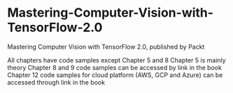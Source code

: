 # Mastering-Computer-Vision-with-TensorFlow-2.0
Mastering Computer Vision with TensorFlow 2.0, published by Packt

All chapters have code samples except Chapter 5 and 8
Chapter 5 is mainly theory
Chapter 8 and 9 code samples can be accessed by link in the book
Chapter 12 code samples for cloud platform (AWS, GCP and Azure) can be accessed through link in the book
